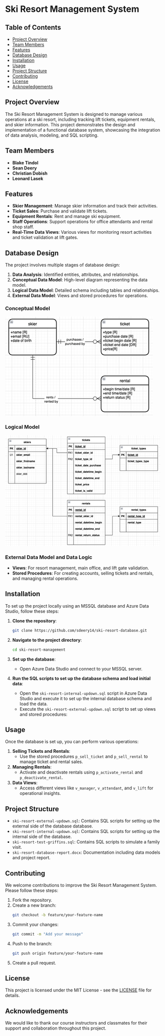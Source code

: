# Ski Resort Management System

## Table of Contents
- [Project Overview](#project-overview)
- [Team Members](#team-members)
- [Features](#features)
- [Database Design](#database-design)
- [Installation](#installation)
- [Usage](#usage)
- [Project Structure](#project-structure)
- [Contributing](#contributing)
- [License](#license)
- [Acknowledgements](#acknowledgements)

## Project Overview
The Ski Resort Management System is designed to manage various operations at a ski resort, including tracking lift tickets, equipment rentals, and skier information. This project demonstrates the design and implementation of a functional database system, showcasing the integration of data analysis, modeling, and SQL scripting.

## Team Members
- **Blake Tindol**
- **Sean Deery**
- **Christian Dobish**
- **Leonard Lasek**

## Features
- **Skier Management**: Manage skier information and track their activities.
- **Ticket Sales**: Purchase and validate lift tickets.
- **Equipment Rentals**: Rent and manage ski equipment.
- **Staff Operations**: Support operations for office attendants and rental shop staff.
- **Real-Time Data Views**: Various views for monitoring resort activities and ticket validation at lift gates.

## Database Design
The project involves multiple stages of database design:
1. **Data Analysis**: Identified entities, attributes, and relationships.
2. **Conceptual Data Model**: High-level diagram representing the data model.
3. **Logical Data Model**: Detailed schema including tables and relationships.
4. **External Data Model**: Views and stored procedures for operations.

### Conceptual Model
![Conceptual Data Model](conceptual-model.png)

### Logical Model
![Logical Data Model](logical-model.png)

### External Data Model and Data Logic
- **Views**: For resort management, main office, and lift gate validation.
- **Stored Procedures**: For creating accounts, selling tickets and rentals, and managing rental operations.

## Installation
To set up the project locally using an MSSQL database and Azure Data Studio, follow these steps:

1. **Clone the repository**:
   ```bash
   git clone https://github.com/sdeery14/ski-resort-database.git
   ```

2. **Navigate to the project directory**:
   ```bash
   cd ski-resort-management
   ```

3. **Set up the database**:
   - Open Azure Data Studio and connect to your MSSQL server.
   
4. **Run the SQL scripts to set up the database schema and load initial data**:
   - Open the `ski-resort-internal-updown.sql` script in Azure Data Studio and execute it to set up the internal database schema and load the data.
   - Execute the `ski-resort-external-updown.sql` script to set up views and stored procedures:

## Usage
Once the database is set up, you can perform various operations:
1. **Selling Tickets and Rentals**:
   - Use the stored procedures `p_sell_ticket` and `p_sell_rental` to manage ticket and rental sales.
2. **Managing Rentals**:
   - Activate and deactivate rentals using `p_activate_rental` and `p_deactivate_rental`.
3. **Data Views**:
   - Access different views like `v_manager`, `v_attendant`, and `v_lift` for operational insights.

## Project Structure
- `ski-resort-external-updown.sql`: Contains SQL scripts for setting up the external side of the database database.
- `ski-resort-internal-updown.sql`: Contains SQL scripts for setting up the internal side of the database.
- `ski-resort-test-griffins.sql`: Contains SQL scripts to simulate a family visit.
- `ski-resort-database-report.docx`: Documentation including data models and project report.

## Contributing
We welcome contributions to improve the Ski Resort Management System. Please follow these steps:
1. Fork the repository.
2. Create a new branch:
   ```bash
   git checkout -b feature/your-feature-name
   ```
3. Commit your changes:
   ```bash
   git commit -m "Add your message"
   ```
4. Push to the branch:
   ```bash
   git push origin feature/your-feature-name
   ```
5. Create a pull request.

## License
This project is licensed under the MIT License - see the [LICENSE](LICENSE) file for details.

## Acknowledgements
We would like to thank our course instructors and classmates for their support and collaboration throughout this project.
